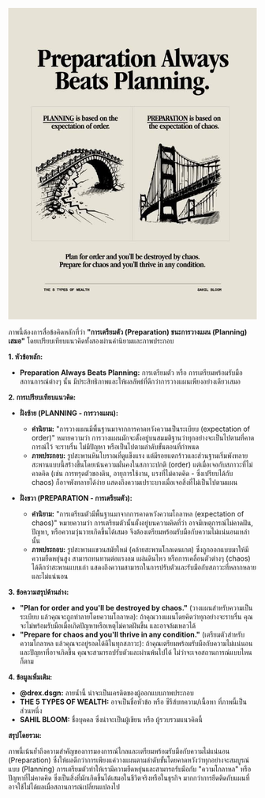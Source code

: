 ![](public/publicprepration.png)

ภาพนี้ต้องการสื่อข้อคิดหลักที่ว่า **"การเตรียมตัว (Preparation) ชนะการวางแผน (Planning) เสมอ"** โดยเปรียบเทียบแนวคิดทั้งสองผ่านคำนิยามและภาพประกอบ

**1. หัวข้อหลัก:**
*   **Preparation Always Beats Planning:** การเตรียมตัว หรือ การเตรียมพร้อมรับมือสถานการณ์ต่างๆ นั้น มีประสิทธิภาพและให้ผลลัพธ์ที่ดีกว่าการวางแผนเพียงอย่างเดียวเสมอ

**2. การเปรียบเทียบแนวคิด:**

*   **ฝั่งซ้าย (PLANNING - การวางแผน):**
    *   **คำนิยาม:** "การวางแผนมีพื้นฐานมาจากการคาดหวังความเป็นระเบียบ (expectation of order)" หมายความว่า การวางแผนมักจะตั้งอยู่บนสมมติฐานว่าทุกอย่างจะเป็นไปตามที่คาดการณ์ไว้ จะราบรื่น ไม่มีปัญหา หรือเป็นไปตามลำดับขั้นตอนที่กำหนด
    *   **ภาพประกอบ:** รูปสะพานหินโบราณที่ดูแข็งแรง แต่มีรอยแตกร้าวและส่วนฐานเริ่มพังทลาย สะพานแบบนี้สร้างขึ้นโดยเน้นความมั่นคงในสภาวะปกติ (order) แต่เมื่อเจอกับสภาวะที่ไม่คาดคิด (เช่น การทรุดตัวของดิน, อายุการใช้งาน, แรงที่ไม่คาดคิด - ซึ่งเปรียบได้กับ chaos) ก็อาจพังทลายได้ง่าย แสดงถึงความเปราะบางเมื่อเจอสิ่งที่ไม่เป็นไปตามแผน

*   **ฝั่งขวา (PREPARATION - การเตรียมตัว):**
    *   **คำนิยาม:** "การเตรียมตัวมีพื้นฐานมาจากการคาดหวังความโกลาหล (expectation of chaos)" หมายความว่า การเตรียมตัวนั้นตั้งอยู่บนความคิดที่ว่า อาจมีเหตุการณ์ไม่คาดฝัน, ปัญหา, หรือความวุ่นวายเกิดขึ้นได้เสมอ จึงต้องเตรียมพร้อมรับมือกับความไม่แน่นอนเหล่านั้น
    *   **ภาพประกอบ:** รูปสะพานแขวนสมัยใหม่ (คล้ายสะพานโกลเดนเกต) ซึ่งถูกออกแบบมาให้มีความยืดหยุ่นสูง สามารถทนทานต่อแรงลม แผ่นดินไหว หรือการเคลื่อนตัวต่างๆ (chaos) ได้ดีกว่าสะพานแบบเก่า แสดงถึงความสามารถในการปรับตัวและรับมือกับสภาวะที่หลากหลายและไม่แน่นอน

**3. ข้อความสรุปด้านล่าง:**

*   **"Plan for order and you'll be destroyed by chaos."** (วางแผนสำหรับความเป็นระเบียบ แล้วคุณจะถูกทำลายโดยความโกลาหล): ถ้าคุณวางแผนโดยคิดว่าทุกอย่างจะราบรื่น คุณจะไม่พร้อมรับมือเมื่อเกิดปัญหาหรือเหตุไม่คาดฝันขึ้น และอาจล้มเหลวได้
*   **"Prepare for chaos and you'll thrive in any condition."** (เตรียมตัวสำหรับความโกลาหล แล้วคุณจะอยู่รอดได้ดีในทุกสภาวะ): ถ้าคุณเตรียมพร้อมรับมือกับความไม่แน่นอนและปัญหาที่อาจเกิดขึ้น คุณจะสามารถปรับตัวและผ่านพ้นไปได้ ไม่ว่าจะเจอสถานการณ์แบบไหนก็ตาม

**4. ข้อมูลเพิ่มเติม:**

*   **@drex.dsgn:** ลายน้ำนี้ น่าจะเป็นเครดิตของผู้ออกแบบภาพประกอบ
*   **THE 5 TYPES OF WEALTH:** อาจเป็นชื่อหัวข้อ หรือ ซีรีส์บทความ/เนื้อหา ที่ภาพนี้เป็นส่วนหนึ่ง
*   **SAHIL BLOOM:** ชื่อบุคคล ซึ่งน่าจะเป็นผู้เขียน หรือ ผู้รวบรวมแนวคิดนี้

**สรุปโดยรวม:**

ภาพนี้เน้นย้ำถึงความสำคัญของการมองการณ์ไกลและเตรียมพร้อมรับมือกับความไม่แน่นอน (Preparation) ซึ่งให้ผลดีกว่าการเพียงแค่วางแผนตามลำดับขั้นโดยคาดหวังว่าทุกอย่างจะสมบูรณ์แบบ (Planning) การเตรียมตัวทำให้เรามีความยืดหยุ่นและสามารถรับมือกับ "ความโกลาหล" หรือปัญหาที่ไม่คาดคิด ซึ่งเป็นสิ่งที่มักเกิดขึ้นได้เสมอในชีวิตจริงหรือในธุรกิจ มากกว่าการยึดติดกับแผนที่อาจใช้ไม่ได้ผลเมื่อสถานการณ์เปลี่ยนแปลงไป
